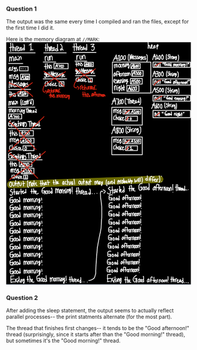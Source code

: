 ### Question 1
The output was the same every time I compiled and ran the files, except for the first time I did it.

Here is the memory diagram at `//MARK`:
![Memory diagram (please let me know if the image does not appear i.e. I forgot to submit the image to Blackboard)](J6_Q1_Trace.jpeg)

### Question 2 
After adding the sleep statement, the output seems to actually reflect parallel processes-- the print statments alternate (for the most part).

The thread that finishes first changes-- it tends to be the "Good afternoon!" thread (surprisingly, since it starts after than the "Good morning!" thread), but sometimes it's the "Good morning!" thread.
